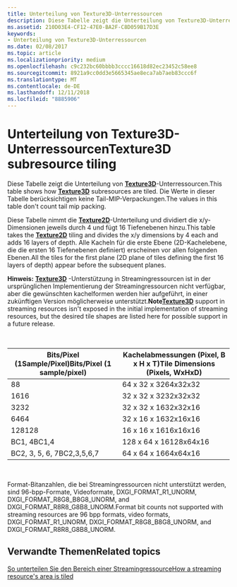 ```yaml
---
title: Unterteilung von Texture3D-Unterressourcen
description: Diese Tabelle zeigt die Unterteilung von Texture3D-Unterressourcen.
ms.assetid: 210D03E4-CF12-47E0-BA2F-C8D059B17D3E
keywords:
- Unterteilung von Texture3D-Unterressourcen
ms.date: 02/08/2017
ms.topic: article
ms.localizationpriority: medium
ms.openlocfilehash: c9c232bc60bbbb3cccc16618d82ec23452c58ee8
ms.sourcegitcommit: 8921a9cc0dd3e5665345ae8eca7ab7aeb83ccc6f
ms.translationtype: MT
ms.contentlocale: de-DE
ms.lasthandoff: 12/11/2018
ms.locfileid: "8885906"
---
```

# <a name="texture3d-subresource-tiling"></a><span data-ttu-id="23c99-104">Unterteilung von Texture3D-Unterressourcen</span><span class="sxs-lookup"><span data-stu-id="23c99-104">Texture3D subresource tiling</span></span>


<span data-ttu-id="23c99-105">Diese Tabelle zeigt die Unterteilung von [**Texture3D**](https://msdn.microsoft.com/library/windows/desktop/ff471562)-Unterressourcen.</span><span class="sxs-lookup"><span data-stu-id="23c99-105">This table shows how [**Texture3D**](https://msdn.microsoft.com/library/windows/desktop/ff471562) subresources are tiled.</span></span> <span data-ttu-id="23c99-106">Die Werte in dieser Tabelle berücksichtigen keine Tail-MIP-Verpackungen.</span><span class="sxs-lookup"><span data-stu-id="23c99-106">The values in this table don't count tail mip packing.</span></span>

<span data-ttu-id="23c99-107">Diese Tabelle nimmt die [**Texture2D**](https://msdn.microsoft.com/library/windows/desktop/ff471525)-Unterteilung und dividiert die x/y-Dimensionen jeweils durch 4 und fügt 16 Tiefenebenen hinzu.</span><span class="sxs-lookup"><span data-stu-id="23c99-107">This table takes the [**Texture2D**](https://msdn.microsoft.com/library/windows/desktop/ff471525) tiling and divides the x/y dimensions by 4 each and adds 16 layers of depth.</span></span> <span data-ttu-id="23c99-108">Alle Kacheln für die erste Ebene (2D-Kachelebene, die die ersten 16 Tiefenebenen definiert) erscheinen vor allen folgenden Ebenen.</span><span class="sxs-lookup"><span data-stu-id="23c99-108">All the tiles for the first plane (2D plane of tiles defining the first 16 layers of depth) appear before the subsequent planes.</span></span>

<span data-ttu-id="23c99-109">**Hinweis:** [**Texture3D**](https://msdn.microsoft.com/library/windows/desktop/ff471562) -Unterstützung in Streamingressourcen ist in der ursprünglichen Implementierung der Streamingressourcen nicht verfügbar, aber die gewünschten kachelformen werden hier aufgeführt, in einer zukünftigen Version möglicherweise unterstützt.</span><span class="sxs-lookup"><span data-stu-id="23c99-109">**Note**[**Texture3D**](https://msdn.microsoft.com/library/windows/desktop/ff471562) support in streaming resources isn't exposed in the initial implementation of streaming resources, but the desired tile shapes are listed here for possible support in a future release.</span></span>

 

| <span data-ttu-id="23c99-110">Bits/Pixel (1Sample/Pixel)</span><span class="sxs-lookup"><span data-stu-id="23c99-110">Bits/Pixel (1 sample/pixel)</span></span> | <span data-ttu-id="23c99-111">Kachelabmessungen (Pixel, B x H x T)</span><span class="sxs-lookup"><span data-stu-id="23c99-111">Tile Dimensions (Pixels, WxHxD)</span></span> |
|-----------------------------|---------------------------------|
| <span data-ttu-id="23c99-112">8</span><span class="sxs-lookup"><span data-stu-id="23c99-112">8</span></span>                           | <span data-ttu-id="23c99-113">64 x 32 x 32</span><span class="sxs-lookup"><span data-stu-id="23c99-113">64x32x32</span></span>                        |
| <span data-ttu-id="23c99-114">16</span><span class="sxs-lookup"><span data-stu-id="23c99-114">16</span></span>                          | <span data-ttu-id="23c99-115">32 x 32 x 32</span><span class="sxs-lookup"><span data-stu-id="23c99-115">32x32x32</span></span>                        |
| <span data-ttu-id="23c99-116">32</span><span class="sxs-lookup"><span data-stu-id="23c99-116">32</span></span>                          | <span data-ttu-id="23c99-117">32 x 32 x 16</span><span class="sxs-lookup"><span data-stu-id="23c99-117">32x32x16</span></span>                        |
| <span data-ttu-id="23c99-118">64</span><span class="sxs-lookup"><span data-stu-id="23c99-118">64</span></span>                          | <span data-ttu-id="23c99-119">32 x 16 x 16</span><span class="sxs-lookup"><span data-stu-id="23c99-119">32x16x16</span></span>                        |
| <span data-ttu-id="23c99-120">128</span><span class="sxs-lookup"><span data-stu-id="23c99-120">128</span></span>                         | <span data-ttu-id="23c99-121">16 x 16 x 16</span><span class="sxs-lookup"><span data-stu-id="23c99-121">16x16x16</span></span>                        |
| <span data-ttu-id="23c99-122">BC1, 4</span><span class="sxs-lookup"><span data-stu-id="23c99-122">BC1,4</span></span>                       | <span data-ttu-id="23c99-123">128 x 64 x 16</span><span class="sxs-lookup"><span data-stu-id="23c99-123">128x64x16</span></span>                       |
| <span data-ttu-id="23c99-124">BC2, 3, 5, 6, 7</span><span class="sxs-lookup"><span data-stu-id="23c99-124">BC2,3,5,6,7</span></span>                 | <span data-ttu-id="23c99-125">64 x 64 x 16</span><span class="sxs-lookup"><span data-stu-id="23c99-125">64x64x16</span></span>                        |

 

<span data-ttu-id="23c99-126">Format-Bitanzahlen, die bei Streamingressourcen nicht unterstützt werden, sind 96-bpp-Formate, Videoformate, DXGI\_FORMAT\_R1\_UNORM, DXGI\_FORMAT\_R8G8\_B8G8\_UNORM, and DXGI\_FORMAT\_R8R8\_G8B8\_UNORM.</span><span class="sxs-lookup"><span data-stu-id="23c99-126">Format bit counts not supported with streaming resources are 96 bpp formats, video formats, DXGI\_FORMAT\_R1\_UNORM, DXGI\_FORMAT\_R8G8\_B8G8\_UNORM, and DXGI\_FORMAT\_R8R8\_G8B8\_UNORM.</span></span>

## <a name="span-idrelated-topicsspanrelated-topics"></a><span data-ttu-id="23c99-127"><span id="related-topics"></span>Verwandte Themen</span><span class="sxs-lookup"><span data-stu-id="23c99-127"><span id="related-topics"></span>Related topics</span></span>


[<span data-ttu-id="23c99-128">So unterteilen Sie den Bereich einer Streamingressource</span><span class="sxs-lookup"><span data-stu-id="23c99-128">How a streaming resource's area is tiled</span></span>](how-a-streaming-resource-s-area-is-tiled.md)

 

 




